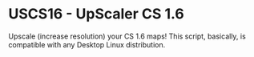 # USCS16 - UpScaler CS 1.6

Upscale (increase resolution) your CS 1.6 maps!
This script, basically, is compatible with any Desktop Linux distribution.
